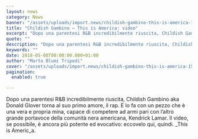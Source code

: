 ```yaml
---
layout: news
category: News
banner: "/assets/uploads/import.news/childish-gambino-this-is-america-1525624842-compressed-1024x1024.jpg"
title: "Childish Gambino – This is America: video"
excerpt: "Dopo una parentesi R&B incredibilmente riuscita, Childish Gambino aka Donald Glover torna al suo primo amore, il rap. E lo fa con un pezzo che è una vera e propria mina, capace di competere ad armi pari con l’altro grande portavoce della comunità nera americana, Kendrick Lamar. Il video, se possibile, è ancora più potente [&hellip"
quote: ""
description: "Dopo una parentesi R&B incredibilmente riuscita, Childish Gambino aka Donald Glover torna al suo primo amore, il rap. E lo fa con un pezzo che è una vera e propria mina, capace di competere ad armi pari con l’altro grande portavoce della comunità nera americana, Kendrick Lamar. Il video, se possibile, è ancora più potente [&hellip"
keywords: ""
date: 2018-05-08T00:00:00.000+01:00
author: "Marta Blumi Tripodi"
cover: "/assets/uploads/import.news/childish-gambino-this-is-america-1525624842-compressed-1024x1024.jpg"
pagination:
  enabled: true

---
```


Dopo una parentesi R&B incredibilmente riuscita, Childish Gambino aka Donald Glover torna al suo primo amore, il rap. E lo fa con un pezzo che è una vera e propria mina, capace di competere ad armi pari con l’altro grande portavoce della comunità nera americana, Kendrick Lamar. Il video, se possibile, è ancora più potente ed evocativo: eccovelo qui, quindi. _This is Americ_a.
